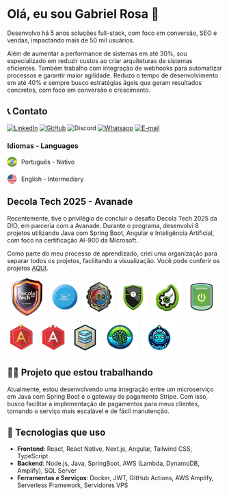 # Olá, eu sou Gabriel Rosa 👋

Desenvolvo há 5 anos soluções full-stack, com foco em conversão, SEO e vendas, impactando mais de 50 mil usuários.

Além de aumentar a performance de sistemas em até 30%, sou especializado em reduzir custos ao criar arquiteturas de sistemas eficientes. Também trabalho com integração de webhooks para automatizar processos e garantir maior agilidade. Reduzo o tempo de desenvolvimento em até 40% e sempre busco estratégias ágeis que geram resultados concretos, com foco em conversão e crescimento.

## :telephone_receiver: Contato

[![LinkedIn](https://img.shields.io/badge/LinkedIn-gabriel--rosaa-blue?logo=linkedin)](https://www.linkedin.com/in/gabriel-rosaa/)
[![GitHub](https://img.shields.io/badge/GitHub-Gabriel--Pink-black?logo=github)](https://github.com/Gabriel-Pink)
![Discord](https://img.shields.io/badge/Discord-gabriel.tec-%237289DA?logo=discord)
[![Whatsapp](https://img.shields.io/badge/Whatsapp-(11)%2091356--4300-%237289DA?logo=whatsapp)](https://wa.me/+5511913564300)
[![E-mail](https://img.shields.io/badge/E--email-linkedin@gabriel--rosa.com-%237289DA?logo=whatsapp)](mailto:linkedin@gabriel-rosa.com)

### Idiomas - Languages
<div style="display: flex; gap: 10px; align-items: center; flex-wrap: wrap;">
    <img src="./assets/lang/br.png" width="23" />Português - Nativo
</div>
<br/>
<div style="display: flex; gap: 10px; align-items: center; flex-wrap: wrap;">
    <img src="./assets/lang/eua.png" width="23" />English - Intermediary
</div>

## Decola Tech 2025 - Avanade

Recentemente, tive o privilégio de concluir o desafio Decola Tech 2025 da DIO, em parceria com a Avanade. Durante o programa, desenvolvi 8 projetos utilizando Java com Spring Boot, Angular e Inteligência Artificial, com foco na certificação AI-900 da Microsoft.

Como parte do meu processo de aprendizado, criei uma organização para separar todos os projetos, facilitando a visualização. Você pode conferir os projetos [AQUI](https://github.com/Avanade-Bootcamp).

<div style="display: flex; gap: 10px; align-items: center; flex-wrap: wrap;">
    <img src="./assets/icons/decolatech2025.webp" alt="Decola Tech 2025" width="90"/>
    <img src="./assets/icons/java.webp" alt="Spring Boot" width="70"/>
    <img src="./assets/icons/jpa.webp" alt="JPA" width="70"/>
    <img src="./assets/icons/springsecurity.webp" alt="Spring Boot" width="70"/>
    <img src="./assets/icons/arqSpring.webp" alt="Spring Boot" width="70"/>
    <img src="./assets/icons/spring.webp" alt="Spring Boot" width="70"/>
    <img src="./assets/icons/angular.webp" alt="Angular" width="65"/>
    <img src="./assets/icons/angularprata.webp" alt="Angular" width="65"/>
    <img src="./assets/icons/sql.webp" alt="SQL" width="65"/>
    <img src="./assets/icons/az900.webp" alt="AI-900" width="80"/>
    <img src="./assets/icons/ai900.webp" alt="AI-900" width="80"/>
</div>

## 👨‍💻 Projeto que estou trabalhando

Atualmente, estou desenvolvendo uma integração entre um microserviço em Java com Spring Boot e o gateway de pagamento Stripe. Com isso, busco facilitar a implementação de pagamentos para meus clientes, tornando o serviço mais escalável e de fácil manutenção.

## 🚀 Tecnologias que uso

- **Frontend**: React, React Native, Next.js, Angular, Tailwind CSS, TypeScript
- **Backend**: Node.js, Java, SpringBoot, AWS (Lambda, DynamoDB, Amplify), SQL Server
- **Ferramentas e Serviços**: Docker, JWT, GitHub Actions, AWS Amplify, Serverless Framework, Servidores VPS
